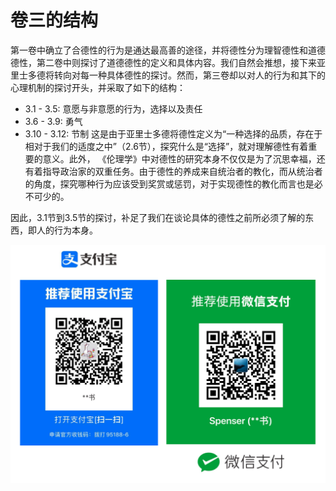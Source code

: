 # 卷三的结构

第一卷中确立了合德性的行为是通达最高善的途径，并将德性分为理智德性和道德德性，第二卷中则探讨了道德德性的定义和具体内容。我们自然会推想，接下来亚里士多德将转向对每一种具体德性的探讨。然而，第三卷却以对人的行为和其下的心理机制的探讨开头，并采取了如下的结构：

- 3.1 - 3.5: 意愿与非意愿的行为，选择以及责任
- 3.6 - 3.9: 勇气
- 3.10 - 3.12: 节制
这是由于亚里士多德将德性定义为“一种选择的品质，存在于相对于我们的适度之中”（2.6节），探究什么是“选择”，就对理解德性有着重要的意义。此外， 《伦理学》中对德性的研究本身不仅仅是为了沉思幸福，还有着指导政治家的双重任务。由于德性的养成来自统治者的教化，而从统治者的角度，探究哪种行为应该受到奖赏或惩罚，对于实现德性的教化而言也是必不可少的。

因此，3.1节到3.5节的探讨，补足了我们在谈论具体的德性之前所必须了解的东西，即人的行为本身。

![](../.gitbook/assets/qr.png)
